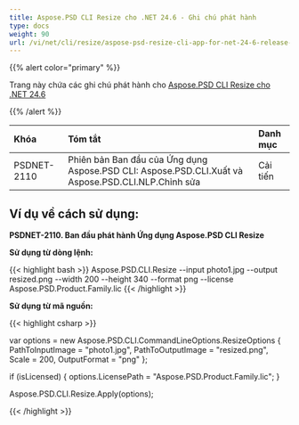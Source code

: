 ```yaml
---
title: Aspose.PSD CLI Resize cho .NET 24.6 - Ghi chú phát hành
type: docs
weight: 90
url: /vi/net/cli/resize/aspose-psd-resize-cli-app-for-net-24-6-release-notes/
---
```


{{% alert color="primary" %}}

Trang này chứa các ghi chú phát hành cho [Aspose.PSD CLI Resize cho .NET 24.6](https://www.nuget.org/packages/Aspose.PSD.CLI.Resize/)

{{% /alert %}}

| **Khóa**    | **Tóm tắt**                                                                                    | **Danh mục** |
|:------------|:----------------------------------------------------------------------------------------------|:-------------|
| PSDNET-2110 | Phiên bản Ban đầu của Ứng dụng Aspose.PSD CLI: Aspose.PSD.CLI.Xuất và Aspose.PSD.CLI.NLP.Chỉnh sửa | Cải tiến    |


## **Ví dụ về cách sử dụng:**

**PSDNET-2110. Ban đầu phát hành Ứng dụng Aspose.PSD CLI Resize**

**Sử dụng từ dòng lệnh:**

{{< highlight bash >}}
Aspose.PSD.CLI.Resize --input photo1.jpg --output resized.png --width 200 --height 340 --format png --license Aspose.PSD.Product.Family.lic
{{< /highlight >}}

**Sử dụng từ mã nguồn:**

{{< highlight csharp >}}

var options = new Aspose.PSD.CLI.CommandLineOptions.ResizeOptions
{
    PathToInputImage = "photo1.jpg",
    PathToOutputImage = "resized.png",
    Scale = 200,
    OutputFormat = "png"
};


if (isLicensed)
{
    options.LicensePath = "Aspose.PSD.Product.Family.lic";
}

Aspose.PSD.CLI.Resize.Apply(options);

{{< /highlight >}}
